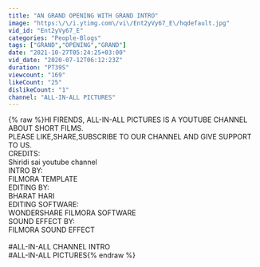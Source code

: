 ```yaml
---
title: "AN GRAND OPENING WITH GRAND INTRO"
image: "https:\/\/i.ytimg.com\/vi\/Ent2yVy67_E\/hqdefault.jpg"
vid_id: "Ent2yVy67_E"
categories: "People-Blogs"
tags: ["GRAND","OPENING","GRAND"]
date: "2021-10-27T05:24:25+03:00"
vid_date: "2020-07-12T06:12:23Z"
duration: "PT39S"
viewcount: "169"
likeCount: "25"
dislikeCount: "1"
channel: "ALL-IN-ALL PICTURES"
---
```

{% raw %}HI FIRENDS, ALL-IN-ALL PICTURES  IS A YOUTUBE CHANNEL ABOUT SHORT FILMS.<br />PLEASE LIKE,SHARE,SUBSCRIBE TO OUR CHANNEL AND GIVE SUPPORT TO US.<br />CREDITS:<br />Shiridi sai youtube channel<br />INTRO BY:<br />FILMORA TEMPLATE<br />EDITING BY:<br />BHARAT HARI<br />EDITING SOFTWARE:<br />WONDERSHARE FILMORA SOFTWARE<br />SOUND EFFECT BY:<br />FILMORA SOUND EFFECT<br /><br />#ALL-IN-ALL CHANNEL INTRO<br />#ALL-IN-ALL PICTURES{% endraw %}
